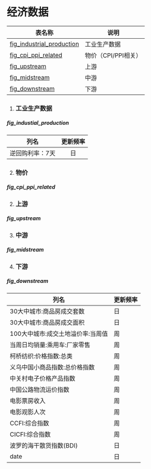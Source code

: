 # 经济数据

| 表名称                                                    | 说明                |
| --------------------------------------------------------- | ------------------- |
| [fig_industrial_production](#fig_industrial_production) | 工业生产数据        |
| [fig_cpi_ppi_related](#fig_cpi_ppi_related)             | 物价（CPI/PPI相关） |
| [fig_upstream](#fig_upstream)                           | 上游                |
| [fig_midstream](#fig_midstream)                         | 中游                |
| [fig_downstream](#fig_downstream)                                   | 下游                |

1. ### 工业生产数据
##### fig_industial_production
|       列名       | 更新频率 |
| :--------------: | :------: |
| 逆回购利率：7天  |    日    |


2. ### 物价
##### fig_cpi_ppi_related

2. ### 上游		
##### fig_upstream

3. ### 中游
##### fig_midstream


4. ### 下游

##### fig_downstream

| 列名                              | 更新频率 |
| --------------------------------- | -------- |
| 30大中城市:商品房成交套数         | 日       |
| 30大中城市:商品房成交面积         | 日       |
| 100大中城市:成交土地溢价率:当周值 | 周       |
| 当周日均销量:乘用车:厂家零售      | 周       |
| 柯桥纺织:价格指数:总类            | 周       |
| 义乌中国小商品指数:总价格指数     | 周       |
| 中关村电子价格产品指数            | 周       |
| 中国公路物流运价指数              | 周       |
| 电影票房收入                      | 周       |
| 电影观影人次                      | 周       |
| CCFI:综合指数                     | 周       |
| CICFI:综合指数                    | 周       |
| 波罗的海干散货指数(BDI)           | 日       |
| date                              | 日       |